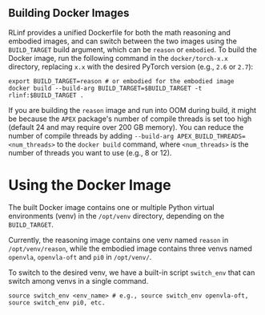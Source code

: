 ## Building Docker Images

RLinf provides a unified Dockerfile for both the math reasoning and embodied images, and can switch between the two images using the `BUILD_TARGET` build argument, which can be `reason` or `embodied`.
To build the Docker image, run the following command in the `docker/torch-x.x` directory, replacing `x.x` with the desired PyTorch version (e.g., `2.6` or `2.7`):

```shell
export BUILD_TARGET=reason # or embodied for the embodied image
docker build --build-arg BUILD_TARGET=$BUILD_TARGET -t rlinf:$BUILD_TARGET .
```

If you are building the `reason` image and run into OOM during build, it might be because the `APEX` package's number of compile threads is set too high (default 24 and may require over 200 GB memory).
You can reduce the number of compile threads by adding `--build-arg APEX_BUILD_THREADS=<num_threads>` to the `docker build` command, where `<num_threads>` is the number of threads you want to use (e.g., 8 or 12).

# Using the Docker Image

The built Docker image contains one or multiple Python virtual environments (venv) in the `/opt/venv` directory, depending on the `BUILD_TARGET`.

Currently, the reasoning image contains one venv named `reason` in `/opt/venv/reason`, while the embodied image contains three venvs named `openvla`, `openvla-oft` and `pi0` in `/opt/venv/`.

To switch to the desired venv, we have a built-in script `switch_env` that can switch among venvs in a single command.

```shell
source switch_env <env_name> # e.g., source switch_env openvla-oft, source switch_env pi0, etc.
```
